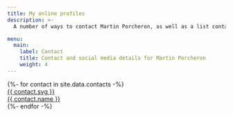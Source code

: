 ```yaml
---
title: My online profiles
description: >-
  A number of ways to contact Martin Porcheron, as well as a list containing of verified social media profiles.

menu:
  main:
    label: Contact
    title: Contact and social media details for Martin Porcheron
    weight: 4
---
```


<div class="link-palette grid mt-md-5 text-center rounded-4"  style="--bs-gap: 1rem;">
{%- for contact in site.data.contacts -%}
<div class="link g-col-xxl-3  g-col-xl-4 g-col-lg-6 g-col-12 rounded-4">
	<a href="{{ contact.url }}" title="{{ contact.title }}" class="d-block py-5 rounded-4" style="background-color: {{ contact.colour }}; border-color: {{ contact.colour }};">
		{{ contact.svg }}<br>
		<span>{{ contact.name }}</span>
	</a>
</div>
{%- endfor -%}
</div>